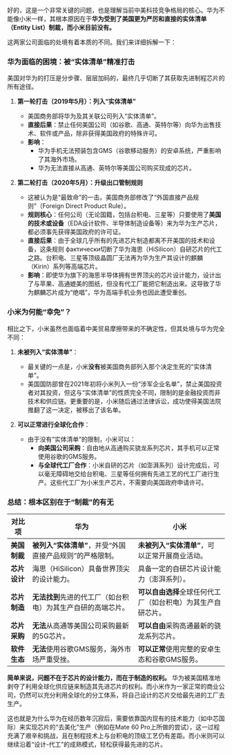 好的，这是一个非常关键的问题，也是理解当前中美科技竞争格局的核心。华为不能像小米一样，其根本原因在于**华为受到了美国更为严厉和直接的实体清单（Entity List）制裁，而小米目前没有。**

这两家公司面临的处境有着本质的不同。我们来详细拆解一下：

### 华为面临的困境：被“实体清单”精准打击

美国对华为的打压是分步骤、层层加码的，最终几乎切断了其获取先进制程芯片的所有途径。

1.  **第一轮打击（2019年5月）：列入“实体清单”**
    *   美国商务部将华为及其关联公司列入“实体清单”。
    *   **直接后果**：禁止任何美国公司（如谷歌、高通、英特尔等）向华为出售技术、软件或产品，除非获得美国政府的特殊许可。
    *   **影响**：
        *   华为手机无法预装包含GMS（谷歌移动服务）的安卓系统，严重影响了其海外市场。
        *   华为无法直接从高通、英特尔等美国公司购买现成的芯片。

2.  **第二轮打击（2020年5月）：升级出口管制规则**
    *   这被认为是“最致命”的一击。美国商务部修改了“外国直接产品规则”（Foreign Direct Product Rule）。
    *   **规则核心**：任何公司（无论国籍，包括台积电、三星等）只要使用了**美国的技术或设备**（EDA设计软件、半导体制造设备等）来为华为生产芯片，都必须事先获得美国政府的许可证。
    *   **直接后果**：由于全球几乎所有的先进芯片制造都离不开美国的技术和设备，这条规则 фактически切断了华为海思（HiSilicon）自研芯片的代工之路。台积电、三星等顶级晶圆厂无法再为华为生产其设计的麒麟（Kirin）系列等高端芯片。
    *   **影响**：即使华为旗下的海思半导体拥有世界顶尖的芯片设计能力，设计出了与苹果、高通媲美的图纸，但没有代工厂能把它制造出来。这导致了华为麒麟芯片成为“绝唱”，华为高端手机业务也因此遭受重创。

### 小米为何能“幸免”？

相比之下，小米虽然也面临着中美贸易摩擦带来的不确定性，但其处境与华为完全不同：

1.  **未被列入“实体清单”**：
    *   最关键的一点是，小米**没有**被美国商务部列入那个决定生死的“实体清单”。
    *   美国国防部曾在2021年初将小米列入一份“涉军企业名单”，禁止美国投资者对其投资，但这与“实体清单”的性质完全不同，限制的是金融投资而非技术和供应链。更重要的是，小米随后通过法律诉讼，成功使得美国法院推翻了这一决定，被移出了该名单。

2.  **可以正常进行全球化合作**：
    *   由于没有“实体清单”的限制，小米可以：
        *   **向美国公司采购**：自由地从高通购买骁龙系列芯片，其手机可以正常使用谷歌的GMS服务。
        *   **与全球代工厂合作**：小米自研的芯片（如澎湃系列）设计完成后，可以毫无障碍地交给台积电、三星等任何拥有先进工艺的代工厂进行生产。这些代工厂为小米生产芯片，不需要向美国政府申请许可。

### 总结：根本区别在于“制裁”的有无

| 对比项 | 华为 | 小米 |
| --- | --- | --- |
| **美国制裁** | **被列入“实体清单”**，并受“外国直接产品规则”的严格限制。 | **未被列入“实体清单”**，可以正常开展商业活动。 |
| **芯片设计** | 海思（HiSilicon）具备世界顶尖的设计能力。 | 具备一定的自研芯片设计能力（澎湃系列）。 |
| **芯片制造** | **无法找到**先进的代工厂（如台积电）为其生产自研的高端芯片。 | **可以自由选择**全球任何代工厂（如台积电）为其生产自研芯片。 |
| **芯片采购** | **无法**从高通等美国公司采购最新的5G芯片。 | **可以自由**采购高通最新的骁龙系列芯片。 |
| **软件生态** | **无法**使用谷歌GMS服务，海外市场严重受挫。 | **可以正常**使用完整的安卓生态和谷歌GMS服务。 |

**简单来说，问题不在于芯片的设计能力，而在于制造的权利。** 华为被美国精准地剥夺了利用全球化供应链来制造其先进芯片的权利。而小米作为一家正常的商业公司，仍然可以充分利用全球化的分工体系，将自己设计的芯片交给最先进的工厂去生产。

这也就是为什么华为在经历数年沉寂后，需要依靠国内现有的技术能力（如中芯国际）来实现芯片的“去美化”生产（例如在Mate 60 Pro上所做的尝试），这一过程充满了艰辛和挑战，且在制程技术上与台积电的顶级工艺仍有差距。而小米则可以继续沿着“设计-代工”的成熟模式，轻松获得最先进的芯片。